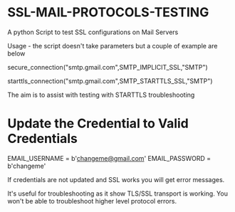 # SSL-MAIL-PROTOCOLS-TESTING

A python Script to test SSL configurations on Mail Servers

Usage - the script doesn't take parameters but a couple of example are below

secure_connection("smtp.gmail.com",SMTP_IMPLICIT_SSL,"SMTP")

starttls_connection("smtp.gmail.com",SMTP_STARTTLS_SSL,"SMTP")

The aim is to assist with testing with STARTTLS troubleshooting

# Update the Credential to Valid Credentials 

EMAIL_USERNAME = b'changeme@gmail.com'
EMAIL_PASSWORD = b'changeme'

If credentials are not updated and SSL works you will get error messages. 

It's useful for troubleshooting as it show TLS/SSL transport is working. You won't be able to troubleshoot higher level protocol errors. 

